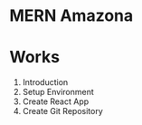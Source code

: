 # MERN Amazona 

# Works

1. Introduction
2. Setup Environment
3. Create React App
4. Create Git Repository 